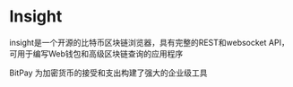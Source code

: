 # 

# Insight

insight是一个开源的比特币区块链浏览器，具有完整的REST和websocket
API，可用于编写Web钱包和高级区块链查询的应用程序

BitPay 为加密货币的接受和支出构建了强大的企业级工具

